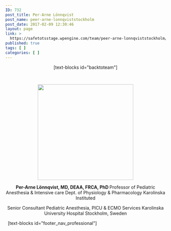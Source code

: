 ```yaml
---
ID: 732
post_title: Per-Arne Lönnqvist
post_name: peer-arne-lonnqviststockholm
post_date: 2017-02-09 12:30:46
layout: page
link: >
  https://safetotsstage.wpengine.com/team/peer-arne-lonnqviststockholm/
published: true
tags: [ ]
categories: [ ]
---
```

<p style="text-align: center;">
  [text-blocks id="backtoteam"]
</p>   

<p style="text-align: center;">
  <img class="aligncenter size-medium wp-image-733" src="https://jelfgen.wpengine.com/wp-content/uploads/2017/02/peer-arne2-300x300.jpg" alt="" width="300" height="300" />
</p>

<p style="text-align: center;">
  <strong>Per-Arne Lönnqvist, MD, DEAA, FRCA, PhD </strong> Professor of Pediatric Anesthesia & Intensive care Dept. of Physiology & Pharmacology Karolinska Instituted
</p>

<p style="text-align: center;">
  Senior Consultant Pediatric Anesthesia, PICU & ECMO Services Karolinska University Hospital Stockholm, Sweden
</p>   [text-blocks id="footer_nav_professional"]